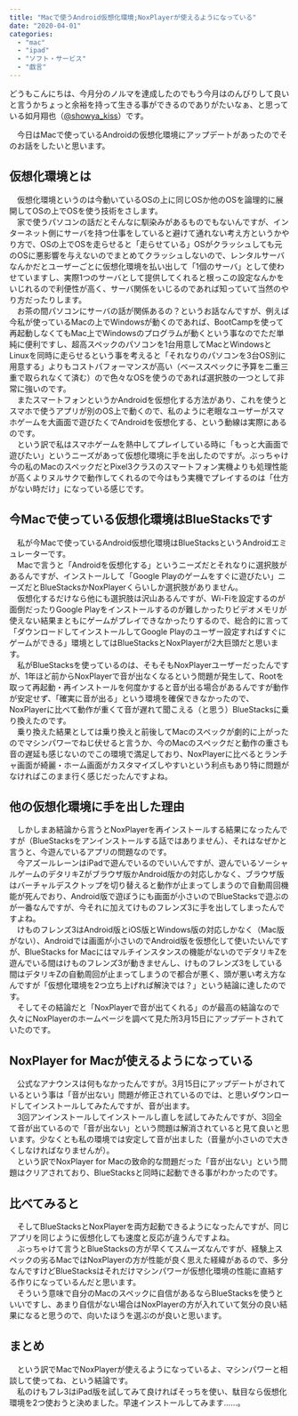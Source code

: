 ```yaml
---
title: "Macで使うAndroid仮想化環境;NoxPlayerが使えるようになっている"
date: "2020-04-01"
categories: 
  - "mac"
  - "ipad"
  - "ソフト・サービス"
  - "戯言"
---
```


どうもこんにちは、今月分のノルマを達成したのでもう今月はのんびりして良いと言うかちょっと余裕を持って生きる事ができるのでありがたいなぁ、と思っている如月翔也（[@showya\_kiss](http://twitter.com/showya_kiss)）です。  
  
　今日はMacで使っているAndroidの仮想化環境にアップデートがあったのでそのお話をしたいと思います。  

## 仮想化環境とは

　仮想化環境というのは今動いているOSの上に同じOSか他のOSを論理的に展開してOSの上でOSを使う技術をさします。  
　家で使うパソコンの話だとそんなに馴染みがあるものでもないんですが、インターネット側にサーバを持つ仕事をしていると避けて通れない考え方というかやり方で、OSの上でOSを走らせると「走らせている」OSがクラッシュしても元のOSに悪影響を与えないのでまとめてクラッシュしないので、レンタルサーバなんかだとユーザーごとに仮想化環境を払い出して「1個のサーバ」として使わせていますし、実際1つのサーバとして提供してくれると根っこの設定なんかをいじれるので利便性が高く、サーバ関係をいじるのであれば知っていて当然のやり方だったりします。  
　お茶の間パソコンにサーバの話が関係あるの？というお話なんですが、例えば今私が使っているMacの上でWindowsが動くのであれば、BootCampを使って再起動しなくてもMac上でWindowsのプログラムが動くという事なのでただ単純に便利ですし、超高スペックのパソコンを1台用意してMacとWindowsとLinuxを同時に走らせるという事を考えると「それなりのパソコンを3台OS別に用意する」よりもコストパフォーマンスが高い（ベーススペックに予算を二重三重で取られなくて済む）ので色々なOSを使うのであれば選択肢の一つとして非常に強いのです。  
　またスマートフォンというかAndroidを仮想化する方法があり、これを使うとスマホで使うアプリが別のOS上で動くので、私のように老眼なユーザーがスマホゲームを大画面で遊びたくでAndroidを仮想化する、という動線は実際にあるのです。  
　という訳で私はスマホゲームを熱中してプレイしている時に「もっと大画面で遊びたい」というニーズがあって仮想化環境に手を出したのですが。ぶっちゃけ今の私のMacのスペックだとPixel3クラスのスマートフォン実機よりも処理性能が高くよりヌルサクで動作してくれるので今はもう実機でプレイするのは「仕方がない時だけ」になっている感じです。

## 今Macで使っている仮想化環境はBlueStacksです

　私が今Macで使っているAndroid仮想化環境はBlueStacksというAndroidエミュレーターです。  
　Macで言うと「Androidを仮想化する」というニーズだとそれなりに選択肢があるんですが、インストールして「Google Playのゲームをすぐに遊びたい」ニーズだとBlueStacksかNoxPlayerくらいしか選択肢がありません。  
　仮想化するだけなら他にも選択肢は沢山あるんですが、Wi-Fiを設定するのが面倒だったりGoogle Playをインストールするのが難しかったりビデオメモリが使えない結果まともにゲームがプレイできなかったりするので、総合的に言って「ダウンロードしてインストールしてGoogle Playのユーザー設定すればすぐにゲームができる」環境としてはBlueStacksとNoxPlayerが2大巨頭だと思います。  
　私がBlueStacksを使っているのは、そもそもNoxPlayerユーザーだったんですが、1年ほど前からNoxPlayerで音が出なくなるという問題が発生して、Rootを取って再起動・再インストールを何度かすると音が出る場合があるんですが動作が安定せず、「確実に音が出る」という環境を確保できなかったので、NoxPlayerに比べて動作が重くて音が遅れて聞こえる（と思う）BlueStacksに乗り換えたのです。  
　乗り換えた結果としては乗り換えと前後してMacのスペックが劇的に上がったのでマシンパワーでねじ伏せると言うか、今のMacのスペックだと動作の重さも音の遅延も感じないのでこの環境で満足しており、NoxPlayerに比べるとランチャ画面が綺麗・ホーム画面がカスタマイズしやすいという利点もあり特に問題がなければこのまま行く感じだったんですよね。  

## 他の仮想化環境に手を出した理由

　しかしまあ結論から言うとNoxPlayerを再インストールする結果になったんですが（BlueStacksをアンインストールする話ではありません）、それはなぜかと言うと、今遊んでいるアプリの問題なのです。  
　今アズールレーンはiPadで遊んでいるのでいいんですが、遊んでいるソーシャルゲームのデタリキZがブラウザ版かAndroid版かの対応しかなく、ブラウザ版はバーチャルデスクトップを切り替えると動作が止まってしまうので自動周回機能が死んでおり、Android版で遊ぼうにも画面が小さいのでBlueStacksで遊ぶのが一番なんですが、今それに加えてけものフレンズ3に手を出してしまったんですよね。  
　けものフレンズ3はAndroid版とiOS版とWindows版の対応しかなく（Mac版がない）、Androidでは画面が小さいのでAndroid版を仮想化して使いたいんですが、BlueStacks for Macにはマルチインスタンスの機能がないのでデタリキZを遊んでいる間はけものフレンズ3が動きませんし、けものフレンズ3をしている間はデタリキZの自動周回が止まってしまうので都合が悪く、頭が悪い考え方なんですが「仮想化環境を2つ立ち上げれば解決では？」という結論に達したのです。  
　そしてその結論だと「NoxPlayerで音が出てくれる」のが最高の結論なので久々にNoxPlayerのホームページを調べて見た所3月15日にアップデートされていたのです。  

## NoxPlayer for Macが使えるようになっている

　公式なアナウンスは何もなかったんですが。3月15日にアップデートがされているという事は「音が出ない」問題が修正されているのでは、と思いダウンロードしてインストールしてみたんですが、音が出ます。  
　3回アンインストールしてインストールし直しを試してみたんですが、3回全て音が出ているので「音が出ない」という問題は解消されていると見て良いと思います。少なくとも私の環境では安定して音が出ました（音量が小さいので大きくしなければなりませんが）。  
　という訳でNoxPlayer for Macの致命的な問題だった「音が出ない」という問題はクリアされており、BlueStacksと同時に起動できる事がわかったのです。  

## 比べてみると

　そしてBlueStacksとNoxPlayerを両方起動できるようになったんですが、同じアプリを同じように仮想化しても速度と反応が違うんですよね。  
　ぶっちゃけて言うとBlueStacksの方が早くてスムーズなんですが、経験上スペックの劣るMacではNoxPlayerの方が性能が良く思えた経緯があるので、多分なんですけどBlueStacksはそれだけマシンパワーが仮想化環境の性能に直結する作りになっているんだと思います。  
　そういう意味で自分のMacのスペックに自信があるならBlueStacksを使うといいですし、あまり自信がない場合はNoxPlayerの方が入れていて気分の良い結果になると思うので、向いたほうを選ぶのが良いと思います。  

## まとめ

　という訳でMacでNoxPlayerが使えるようになっているよ、マシンパワーと相談して使ってね、という結論です。  
　私のけもフレ3はiPad版を試してみて良ければそっちを使い、駄目なら仮想化環境を2つ使おうと決めました。早速インストールしてみます……。
